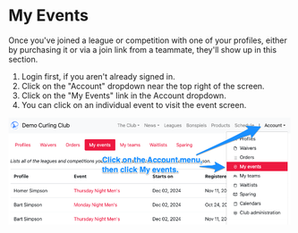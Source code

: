# My Events

Once you've joined a league or competition with one of your profiles, either by purchasing it or via a join link from a teammate, they'll show up in this section.

1. Login first, if you aren't already signed in.
2. Click on the "Account" dropdown near the top right of the screen.
3. Click on the "My Events" link in the Account dropdown.
4. You can click on an individual event to visit the event screen.

![Orders](/assets/images/my-events-64dc09711ada5da44f92b6a4fbc56644.png)
